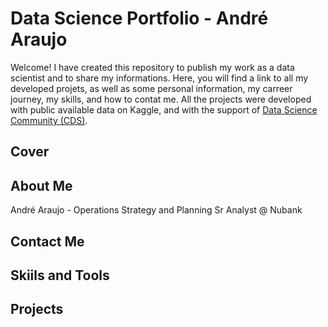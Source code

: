 # Data Science Portfolio - André Araujo
Welcome! I have created this repository to publish my work as a data scientist and to share my informations.
Here, you will find a link to all my developed projets, as well as some personal information, my carreer journey, my skills, and how to contat me. 
All the projects were developed with public available data on Kaggle, and with the support of [Data Science Community (CDS)](https://www.comunidadeds.com/).

## Cover

## About Me 
André Araujo - Operations Strategy and Planning Sr Analyst @ Nubank

## Contact Me

## Skiils and Tools

## Projects
